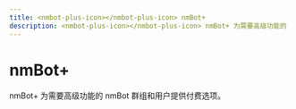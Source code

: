 ```yaml
---
title: <nmbot-plus-icon></nmbot-plus-icon> nmBot+
description: <nmbot-plus-icon></nmbot-plus-icon> nmBot+ 为需要高级功能的 nmBot 群组和用户提供付费选项。
---
```


# <nmbot-plus-icon></nmbot-plus-icon> nmBot+

<nmbot-plus-icon></nmbot-plus-icon> nmBot+ 为需要高级功能的 nmBot 群组和用户提供付费选项。
